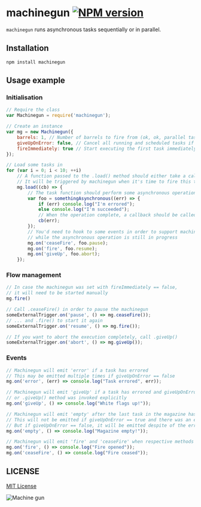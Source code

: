 # machinegun [![NPM version](https://badge.fury.io/js/machinegun.svg)](https://badge.fury.io/js/machinegun)

`machinegun` runs asynchronous tasks sequentially or in parallel.

## Installation

`npm install machinegun`

## Usage example

### Initialisation

```javascript
// Require the class
var Machinegun = require('machinegun');

// Create an instance
var mg = new Machinegun({
	barrels: 1, // Number of barrels to fire from (ok, ok, parallel tasks, 1 == sequential execution)
	giveUpOnError: false, // Cancel all running and scheduled tasks if one fails?
	fireImmediately: true // Start executing the first task immediately after loading?
});

// Load some tasks in
for (var i = 0; i < 10; ++i)
	// A function passed to the .load() method should either take a callback parameter or return a promise
	// It will be triggered by machinegun when it's time to fire this task
	mg.load((cb) => {
		// The task function should perform some asynchronous operation
		var foo = somethingAsynchronous((err) => {
			if (err) console.log("I'm errored");
			else console.log("I'm succeeded");
			// When the operation complete, a callback should be called
			cb(err);
		});
		// You'd need to hook to some events in order to support machinegun state changes
		// while the asynchronous operation is still in progress
		mg.on('ceaseFire', foo.pause);
		mg.on('fire', foo.resume);
		mg.on('giveUp', foo.abort);
	});
```

### Flow management

```javascript
// In case the machinegun was set with fireImmediately == false,
// it will need to be started manually
mg.fire()

// Call .ceaseFire() in order to pause the machinegun
someExternalTrigger.on('pause', () => mg.ceaseFire());
// ... and .fire() to start it again
someExternalTrigger.on('resume', () => mg.fire());

// If you want to abort the execution completely, call .giveUp()
someExternalTrigger.on('abort', () => mg.giveUp());
```

### Events

```javascript
// Machinegun will emit 'error' if a task has errored
// This may be emitted multiple times if giveUpOnError == false
mg.on('error', (err) => console.log("Task errored", err));

// Machinegun will emit 'giveUp' if a task has errored and giveUpOnError == true
// or .giveUp() method was invoked explicitly
mg.on('giveUp', () => console.log("White flags up!"));

// Machinegun will emit 'empty' after the last task in the magazine has completed
// This will not be emitted if giveUpOnError == true and there was an error
// But if giveUpOnError == false, it will be emitted despite of the error!
mg.on('empty', () => console.log("Magazine empty!"));

// Machinegun will emit 'fire' and 'ceaseFire' when respective methods are invoked
mg.on('fire', () => console.log("Fire opened"));
mg.on('ceaseFire', () => console.log("Fire ceased"));
```

## LICENSE

[MIT License](http://en.wikipedia.org/wiki/MIT_License)

![Machine gun](https://media.giphy.com/media/f2fVSJWddYb6g/giphy.gif)
